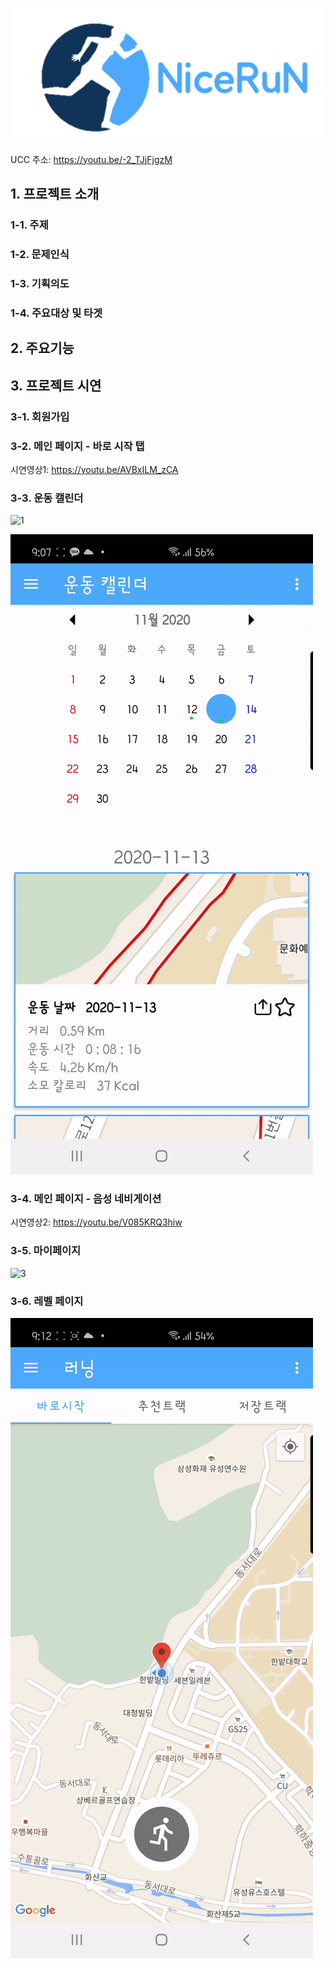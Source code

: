 ![logo](./Asset/Readme_Asset/logo.png)

UCC 주소: https://youtu.be/-2_TJjFjgzM



## 1. 프로젝트 소개

### 1-1. 주제

### 1-2. 문제인식

### 1-3. 기획의도

### 1-4. 주요대상 및 타겟



## 2. 주요기능



## 3. 프로젝트 시연

### 3-1. 회원가입

### 3-2. 메인 페이지 - 바로 시작 탭

시연영상1: https://youtu.be/AVBxILM_zCA

### 3-3. 운동 캘린더

![1](./Asset/Readme_Asset/1.gif)



![2](./Asset/Readme_Asset/2.gif)



### 3-4.  메인 페이지 - 음성 네비게이션

시연영상2: https://youtu.be/V085KRQ3hiw



### 3-5. 마이페이지

![3](./Asset/Readme_Asset/3.gif)



### 3-6. 레벨 페이지

![4](./Asset/Readme_Asset/4.gif)
